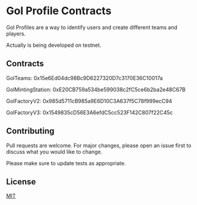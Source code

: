 # Gol Profile Contracts

Gol Profiles are a way to identify users and create different teams and players.

Actually is being developed on testnet.

## Contracts

GolTeams: 0x15e6Ed04dc98Bc9D6227320D7c3170E36C10017a

GolMintingStation: 0xE20CB759a534be599038c2fC5ce6b2ba2e48C67B

GolFactoryV2: 0x985d5711cB985a9E6D10C3A637f5C78f999ecC94

GolFactoryV3: 0x1549835cD56E3A6efdC5cc523F142C807f22C45c


## Contributing
Pull requests are welcome. For major changes, please open an issue first to discuss what you would like to change.

Please make sure to update tests as appropriate.

## License
[MIT](https://choosealicense.com/licenses/mit/)